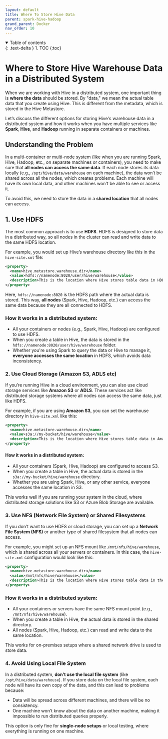 ```yaml
---
layout: default
title: Where To Store Hive Data
parent: spark-hive-hadoop
grand_parent: Docker
nav_order: 10
---
```


<details open markdown="block">
  <summary>
    Table of contents
  </summary>
  {: .text-delta }
1. TOC
{:toc}
</details>

# Where to Store Hive Warehouse Data in a Distributed System

When we are working with Hive in a distributed system, one important thing is **where the data** should be stored. By "data," we mean the actual table data that you create using Hive. This is different from the metadata, which is stored in the Hive Metastore.

Let’s discuss the different options for storing Hive's warehouse data in a distributed system and how it works when you have multiple services like **Spark**, **Hive**, and **Hadoop** running in separate containers or machines.

## Understanding the Problem

In a multi-container or multi-node system (like when you are running Spark, Hive, Hadoop, etc., on separate machines or containers), you need to make sure that **all nodes can access the same data**. If each node stores its data locally (e.g., `/opt/hive/data/warehouse` on each machine), the data won’t be shared across all the nodes, which creates problems. Each machine will have its own local data, and other machines won't be able to see or access it.

To avoid this, we need to store the data in a **shared location** that all nodes can access.

## 1. Use HDFS

The most common approach is to use **HDFS**. HDFS is designed to store data in a distributed way, so all nodes in the cluster can read and write data to the same HDFS location.

For example, you would set up Hive’s warehouse directory like this in the `hive-site.xml` file:

```xml
<property>
  <name>hive.metastore.warehouse.dir</name>
  <value>hdfs://namenode:8020/user/hive/warehouse</value>
  <description>This is the location where Hive stores table data in HDFS.</description>
</property>
```

Here, `hdfs://namenode:8020` is the HDFS path where the actual data is stored. This way, **all nodes** (Spark, Hive, Hadoop, etc.) can access the same data because they are all connected to HDFS.

### How it works in a distributed system:
- All your containers or nodes (e.g., Spark, Hive, Hadoop) are configured to use HDFS.
- When you create a table in Hive, the data is stored in the `hdfs://namenode:8020/user/hive/warehouse` folder.
- Whether you're using Spark to query the data or Hive to manage it, **everyone accesses the same location** in HDFS, which avoids data inconsistency.

### 2. Use Cloud Storage (Amazon S3, ADLS etc)

If you’re running Hive in a cloud environment, you can also use cloud storage services like **Amazon S3** or **ADLS**. These services act like distributed storage systems where all nodes can access the same data, just like HDFS.

For example, if you are using **Amazon S3**, you can set the warehouse directory in `hive-site.xml` like this:

```xml
<property>
  <name>hive.metastore.warehouse.dir</name>
  <value>s3a://my-bucket/hive/warehouse</value>
  <description>This is the location where Hive stores table data in Amazon S3.</description>
</property>
```

#### How it works in a distributed system:
- All your containers (Spark, Hive, Hadoop) are configured to access S3.
- When you create a table in Hive, the actual data is stored in the `s3a://my-bucket/hive/warehouse` directory.
- Whether you are using Spark, Hive, or any other service, everyone accesses the same location in S3.

This works well if you are running your system in the cloud, where distributed storage solutions like S3 or Azure Blob Storage are available.

### 3. Use NFS (Network File System) or Shared Filesystems

If you don’t want to use HDFS or cloud storage, you can set up a **Network File System (NFS)** or another type of shared filesystem that all nodes can access.

For example, you might set up an NFS mount like `/mnt/nfs/hive/warehouse`, which is shared across all your servers or containers. In this case, the `hive-site.xml` configuration would look like this:

```xml
<property>
  <name>hive.metastore.warehouse.dir</name>
  <value>/mnt/nfs/hive/warehouse</value>
  <description>This is the location where Hive stores table data in the shared NFS mount.</description>
</property>
```

### How it works in a distributed system:
- All your containers or servers have the same NFS mount point (e.g., `/mnt/nfs/hive/warehouse`).
- When you create a table in Hive, the actual data is stored in the shared directory.
- All nodes (Spark, Hive, Hadoop, etc.) can read and write data to the same location.

This works for on-premises setups where a shared network drive is used to store data.

### 4. Avoid Using Local File System

In a distributed system, **don’t use the local file system** (like `/opt/hive/data/warehouse`). If you store data on the local file system, each node will have its own copy of the data, and this can lead to problems because:

- Data will be spread across different machines, and there will be no consistency.
- One machine won’t know about the data on another machine, making it impossible to run distributed queries properly.

This option is only fine for **single-node setups** or local testing, where everything is running on one machine.